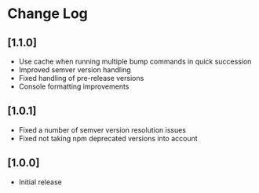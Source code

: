# Change Log

## [1.1.0]

- Use cache when running multiple bump commands in quick succession
- Improved semver version handling
- Fixed handling of pre-release versions
- Console formatting improvements

## [1.0.1]

- Fixed a number of semver version resolution issues
- Fixed not taking npm deprecated versions into account

## [1.0.0]

- Initial release
